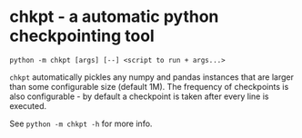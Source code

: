 # chkpt - a automatic python checkpointing tool

```
python -m chkpt [args] [--] <script to run + args...>
```

`chkpt` automatically pickles any numpy and pandas instances that are larger
than some configurable size (default 1M). The frequency of checkpoints is also
configurable - by default a checkpoint is taken after every line is executed.

See `python -m chkpt -h` for more info.
